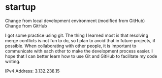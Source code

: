 # startup

Change from local development environment (modified from GitHub)
Change from GitHub

I got some practice using git. The thing I learned most is that resolving merge conflicts is not fun to do,
so I plan to avoid that in future projects, if possible. When collaborating with other people, it is 
important to communicate with each other to make the development process easier. I hope that I can better 
learn how to use Git and GitHub to facilitate my code writing.

IPv4 Address: 3.132.238.15

